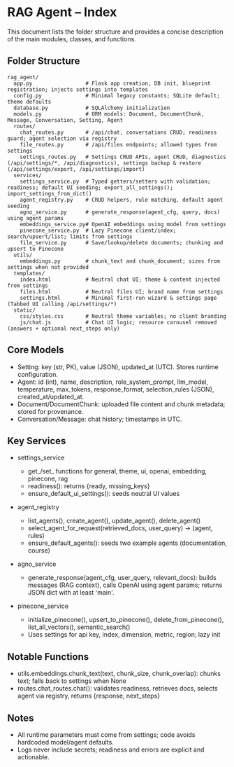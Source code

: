 # RAG Agent – Index

This document lists the folder structure and provides a concise description of the main modules, classes, and functions.

## Folder Structure

```
rag_agent/
  app.py                 # Flask app creation, DB init, blueprint registration; injects settings into templates
  config.py              # Minimal legacy constants; SQLite default; theme defaults
  database.py            # SQLAlchemy initialization
  models.py              # ORM models: Document, DocumentChunk, Message, Conversation, Setting, Agent
  routes/
    chat_routes.py       # /api/chat, conversations CRUD; readiness guard; agent selection via registry
    file_routes.py       # /api/files endpoints; allowed types from settings
    settings_routes.py   # Settings CRUD APIs, agent CRUD, diagnostics (/api/settings/*, /api/diagnostics), settings backup & restore (/api/settings/export, /api/settings/import)
  services/
    settings_service.py  # Typed getters/setters with validation; readiness; default UI seeding; export_all_settings(); import_settings_from_dict()
    agent_registry.py    # CRUD helpers, rule matching, default agent seeding
    agno_service.py      # generate_response(agent_cfg, query, docs) using agent params
    embeddings_service.py# OpenAI embeddings using model from settings
    pinecone_service.py  # Lazy Pinecone client/index; search/upsert/list; limits from settings
    file_service.py      # Save/lookup/delete documents; chunking and upsert to Pinecone
  utils/
    embeddings.py        # chunk_text and chunk_document; sizes from settings when not provided
  templates/
    index.html           # Neutral chat UI; theme & content injected from settings
    files.html           # Neutral files UI; brand name from settings
    settings.html        # Minimal first-run wizard & settings page (Tabbed UI calling /api/settings/*)
  static/
    css/styles.css       # Neutral theme variables; no client branding
    js/chat.js           # Chat UI logic; resource carousel removed (answers + optional next_steps only)
```

## Core Models

- Setting: key (str, PK), value (JSON), updated_at (UTC). Stores runtime configuration.
- Agent: id (int), name, description, role_system_prompt, llm_model, temperature, max_tokens, response_format, selection_rules (JSON), created_at/updated_at.
- Document/DocumentChunk: uploaded file content and chunk metadata; stored for provenance.
- Conversation/Message: chat history; timestamps in UTC.

## Key Services

- settings_service
  - get_/set_ functions for general, theme, ui, openai, embedding, pinecone, rag
  - readiness(): returns {ready, missing_keys}
  - ensure_default_ui_settings(): seeds neutral UI values

- agent_registry
  - list_agents(), create_agent(), update_agent(), delete_agent()
  - select_agent_for_request(retrieved_docs, user_query) → (agent, rules)
  - ensure_default_agents(): seeds two example agents (documentation, course)

- agno_service
  - generate_response(agent_cfg, user_query, relevant_docs): builds messages (RAG context), calls OpenAI using agent params; returns JSON dict with at least 'main'.

- pinecone_service
  - initialize_pinecone(), upsert_to_pinecone(), delete_from_pinecone(), list_all_vectors(), semantic_search()
  - Uses settings for api key, index, dimension, metric, region; lazy init

## Notable Functions

- utils.embeddings.chunk_text(text, chunk_size, chunk_overlap): chunks text; falls back to settings when None
- routes.chat_routes.chat(): validates readiness, retrieves docs, selects agent via registry, returns {response, next_steps}

## Notes

- All runtime parameters must come from settings; code avoids hardcoded model/agent defaults.
- Logs never include secrets; readiness and errors are explicit and actionable.


